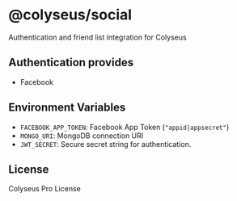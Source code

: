 # @colyseus/social

Authentication and friend list integration for Colyseus

## Authentication provides

- Facebook

## Environment Variables

- `FACEBOOK_APP_TOKEN`: Facebook App Token (`"appid|appsecret"`)
- `MONGO_URI`: MongoDB connection URI
- `JWT_SECRET`: Secure secret string for authentication.

## License

Colyseus Pro License
